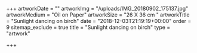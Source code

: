 +++
artworkDate = ""
artworkImg = "/uploads/IMG_20180902_175137.jpg"
artworkMedium = "Oil on Paper"
artworkSize = "26 X 36 cm "
artworkTitle = "Sunlight dancing on birch"
date = "2018-12-03T21:19:19+00:00"
order = 9
sitemap_exclude = true
title = "Sunlight dancing on birch"
type = "artwork"

+++
